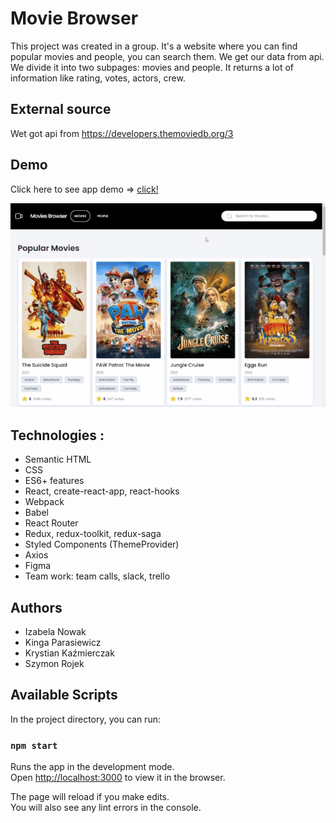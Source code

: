 # Movie Browser

This project was created in a group.
It's a website where you can find popular movies and people, you can search them. We get our data from api.
We divide it into two subpages: movies and people. It returns a lot of information like rating, votes, actors, crew.

## External source
Wet got api from https://developers.themoviedb.org/3

## Demo 
Click here to see app demo => [click!](https://izabelanowak.github.io/movies-browser/#/movies)


![demo gif](readme/demo.gif)


## Technologies : 
- Semantic HTML
- CSS
- ES6+ features
- React, create-react-app, react-hooks 
- Webpack
- Babel
- React Router
- Redux, redux-toolkit, redux-saga
- Styled Components (ThemeProvider)
- Axios
- Figma
- Team work: team calls, slack, trello

## Authors
- Izabela Nowak
- Kinga Parasiewicz
- Krystian Kaźmierczak
- Szymon Rojek



## Available Scripts

In the project directory, you can run:

### `npm start`

Runs the app in the development mode.\
Open [http://localhost:3000](http://localhost:3000) to view it in the browser.

The page will reload if you make edits.\
You will also see any lint errors in the console.
